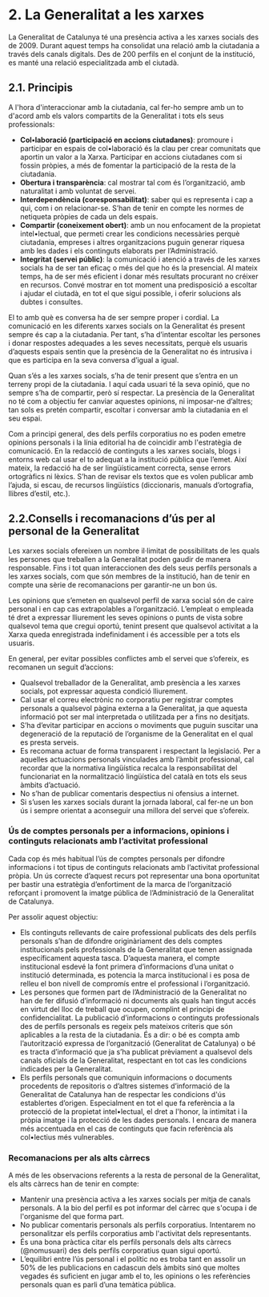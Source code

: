 # 2. La Generalitat a les xarxes

La Generalitat de Catalunya té una presència activa a les xarxes socials des de 2009. Durant aquest temps ha consolidat una relació amb la ciutadania a través dels canals digitals. Des de 200 perfils en el conjunt de la institució, es manté una relació especialitzada amb el ciutadà. 

## 2.1. Principis

A l'hora d'interaccionar amb la ciutadania, cal fer-ho sempre amb un to d'acord amb els valors compartits de la Generalitat i tots els seus professionals:
 
- **Col•laboració (participació en accions ciutadanes)**: promoure i participar en espais de col•laboració és la clau per crear comunitats que aportin un valor a la Xarxa. Participar en accions ciutadanes com si fossin pròpies, a més de fomentar la participació de la resta de la ciutadania.  
- **Obertura i transparència**: cal mostrar tal com és l’organització, amb naturalitat i amb voluntat de servei.  
- **Interdependència (coresponsabilitat)**: saber qui es representa i cap a qui, com i on relacionar-se. S’han de tenir en compte les normes de netiqueta pròpies de cada un dels espais.  
- **Compartir (coneixement obert)**: amb un nou enfocament de la propietat intel•lectual, que permeti crear les condicions necessàries perquè ciutadania, empreses i altres organitzacions puguin generar riquesa amb les dades i els continguts elaborats per l’Administració.  
- **Integritat (servei públic)**: la comunicació i atenció a través de les xarxes socials ha de ser tan eficaç o més del que ho és la presencial. Al mateix temps, ha de ser més eficient i donar més resultats procurant no créixer en recursos. Convé mostrar en tot moment una predisposició a escoltar i ajudar el ciutadà, en tot el que sigui possible, i oferir solucions als dubtes i consultes.  

El to amb què es conversa ha de ser sempre proper i cordial. La comunicació en les diferents xarxes socials on la Generalitat és present sempre és cap a la ciutadania. Per tant, s’ha d’intentar escoltar les persones i donar respostes adequades a les seves necessitats, perquè els usuaris d’aquests espais sentin que la presència de la Generalitat no és intrusiva i que es participa en la seva conversa d’igual a igual.

Quan s’és a les xarxes socials, s’ha de tenir present que s’entra en un terreny propi de la ciutadania. I aquí cada usuari té la seva opinió, que no sempre s’ha de compartir, però sí respectar. La presència de la Generalitat no té com a objectiu fer canviar aquestes opinions, ni imposar-ne d’altres; tan sols es pretén compartir, escoltar i conversar amb la ciutadania en el seu espai.

Com a principi general, des dels perfils corporatius no es poden emetre opinions personals i la línia editorial ha de coincidir amb l'estratègia de comunicació. En la redacció de continguts a les xarxes socials, blogs i entorns web cal usar el to adequat a la institució pública que l’emet. Així mateix, la redacció ha de ser lingüísticament correcta, sense errors ortogràfics ni lèxics. S’han de revisar els textos que es volen publicar amb l’ajuda, si escau, de recursos lingüístics (diccionaris, manuals d’ortografia, llibres d’estil, etc.).


## 2.2.Consells i recomanacions d’ús per al personal de la Generalitat 

Les xarxes socials ofereixen un nombre il·limitat de possibilitats de les quals les persones que treballen a la Generalitat poden gaudir de manera responsable. Fins i tot quan interaccionen des dels seus perfils personals a les xarxes socials, com que són membres de la institució, han de tenir en compte una sèrie de recomanacions per garantir-ne un bon ús. 

Les opinions que s’emeten en qualsevol perfil de xarxa social són de caire personal i en cap cas extrapolables a l’organització. L’empleat o empleada té dret a expressar lliurement les seves opinions o punts de vista sobre qualsevol tema que cregui oportú, tenint present que qualsevol activitat a la Xarxa queda enregistrada indefinidament i és accessible per a tots els usuaris. 

En general, per evitar possibles conflictes amb el servei que s’ofereix, es recomanen un seguit d’accions:

- Qualsevol treballador de la Generalitat, amb presència a les xarxes socials, pot expressar aquesta condició lliurement.  
- Cal usar el correu electrònic no corporatiu per registrar comptes personals a qualsevol pàgina externa a la Generalitat, ja que aquesta informació pot ser mal interpretada o utilitzada per a fins no desitjats.  
- S’ha d’evitar participar en accions o moviments que puguin suscitar una degeneració de la reputació de l’organisme de la Generalitat en el qual es presta serveis.  
- Es recomana actuar de forma transparent i respectant la legislació. Per a aquelles actuacions personals vinculades amb l’àmbit professional, cal recordar que la normativa lingüística recalca la responsabilitat del funcionariat en la normalització lingüística del català en tots els seus àmbits d’actuació.  
- No s’han de publicar comentaris despectius ni ofensius a internet.  
- Si s’usen les xarxes socials durant la jornada laboral, cal fer-ne un bon ús i sempre orientat a aconseguir una millora del servei que s’ofereix.  

### Ús de comptes personals per a informacions, opinions i continguts relacionats amb l’activitat professional

Cada cop és més habitual l’ús de comptes personals per difondre informacions i tot tipus de continguts relacionats amb l’activitat professional pròpia. Un ús correcte d’aquest recurs pot representar una bona oportunitat per bastir una estratègia d’enfortiment de la marca de l’organització reforçant i promovent la imatge pública de l’Administració de la Generalitat de Catalunya. 

Per assolir aquest objectiu:

- Els continguts rellevants de caire professional publicats des dels perfils personals s’han de difondre originàriament des dels comptes institucionals pels professionals de la Generalitat que tenen assignada específicament aquesta tasca. D’aquesta manera, el compte institucional esdevé la font primera d’informacions d’una unitat o institució determinada, es potencia la marca institucional i es posa de relleu el bon nivell de compromís entre el professional i l’organització.  
- Les persones que formen part de l’Administració de la Generalitat no han de fer difusió d’informació ni documents als quals han tingut accés en virtut del lloc de treball que ocupen, complint el principi de confidencialitat. La publicació d’informacions o continguts professionals des de perfils personals es regeix pels mateixos criteris que són aplicables a la resta de la ciutadania. És a dir: o bé es compta amb l’autorització expressa de l’organització (Generalitat de Catalunya) o bé es tracta d’informació que ja s’ha publicat prèviament a qualsevol dels canals oficials de la Generalitat, respectant en tot cas les condicions indicades per la Generalitat.  
- Els perfils personals que comuniquin informacions o documents procedents de repositoris o d’altres sistemes d’informació de la Generalitat de Catalunya han de respectar les condicions d'ús establertes d’origen. Especialment en tot el que fa referència a la protecció de la propietat intel•lectual, el dret a l'honor, la intimitat i la pròpia imatge i la protecció de les dades personals. I encara de manera més accentuada en el cas de continguts que facin referència als col•lectius més vulnerables.  

### Recomanacions per als alts càrrecs

A més de les observacions referents a la resta de personal de la Generalitat, els alts càrrecs han de tenir en compte:  

- Mantenir una presència activa a les xarxes socials per mitja de canals personals. A la bio del perfil es pot informar del càrrec que s'ocupa i de l'organisme del que forma part.  
- No publicar comentaris personals als perfils corporatius. Intentarem no personalitzar els perfils corporatius amb l'activitat dels representants.  
- És una bona pràctica citar els perfils personals dels alts càrrecs (@nomusuari) des dels perfils corporatius quan sigui oportú.  
- L’equilibri entre l’ús personal i el polític no es troba tant en assolir un 50% de les publicacions en cadascun dels àmbits sinó que moltes vegades és suficient en jugar amb el to, les opinions o les referències personals quan es parli d’una temàtica pública.  

